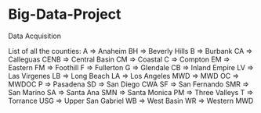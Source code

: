 # Big-Data-Project
Data Acquisition

List of all the counties:
A => Anaheim
BH => Beverly Hills
B => Burbank
CA => Calleguas
CENB => Central Basin
CM => Coastal
C => Compton
EM => Eastern
FM => Foothill
F => Fullerton
G => Glendale
CB => Inland Empire
LV => Las Virgenes
LB => Long Beach
LA => Los Angeles
MWD => MWD
OC => MWDOC
P => Pasadena
SD => San Diego CWA
SF => San Fernando
SMR => San Marino
SA => Santa Ana
SMN => Santa Monica
PM => Three Valleys
T => Torrance
USG => Upper San Gabriel
WB => West Basin
WR => Western MWD

